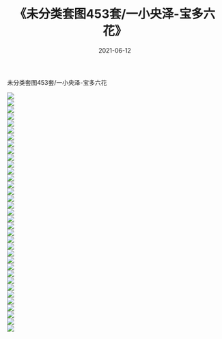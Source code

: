 ﻿---
layout: post
title:  《未分类套图453套/一小央泽-宝多六花》
date:   2021-06-12
img: http://img.660000.xyz/Sharelink/网络美图/2021/未分类套图453套/一小央泽-宝多六花/000.jpg
categories: [美女, 清纯, 唯美]
---

未分类套图453套/一小央泽-宝多六花

 ![](http://img.660000.xyz/Sharelink/网络美图/2021/未分类套图453套/一小央泽-宝多六花/001.jpg) <br>![](http://img.660000.xyz/Sharelink/网络美图/2021/未分类套图453套/一小央泽-宝多六花/002.jpg) <br>![](http://img.660000.xyz/Sharelink/网络美图/2021/未分类套图453套/一小央泽-宝多六花/003.jpg) <br>![](http://img.660000.xyz/Sharelink/网络美图/2021/未分类套图453套/一小央泽-宝多六花/004.jpg) <br>![](http://img.660000.xyz/Sharelink/网络美图/2021/未分类套图453套/一小央泽-宝多六花/005.jpg) <br>![](http://img.660000.xyz/Sharelink/网络美图/2021/未分类套图453套/一小央泽-宝多六花/006.jpg) <br>![](http://img.660000.xyz/Sharelink/网络美图/2021/未分类套图453套/一小央泽-宝多六花/007.jpg) <br>![](http://img.660000.xyz/Sharelink/网络美图/2021/未分类套图453套/一小央泽-宝多六花/008.jpg) <br>![](http://img.660000.xyz/Sharelink/网络美图/2021/未分类套图453套/一小央泽-宝多六花/009.jpg) <br>![](http://img.660000.xyz/Sharelink/网络美图/2021/未分类套图453套/一小央泽-宝多六花/010.jpg) <br>![](http://img.660000.xyz/Sharelink/网络美图/2021/未分类套图453套/一小央泽-宝多六花/011.jpg) <br>![](http://img.660000.xyz/Sharelink/网络美图/2021/未分类套图453套/一小央泽-宝多六花/012.jpg) <br>![](http://img.660000.xyz/Sharelink/网络美图/2021/未分类套图453套/一小央泽-宝多六花/013.jpg) <br>![](http://img.660000.xyz/Sharelink/网络美图/2021/未分类套图453套/一小央泽-宝多六花/014.jpg) <br>![](http://img.660000.xyz/Sharelink/网络美图/2021/未分类套图453套/一小央泽-宝多六花/015.jpg) <br>![](http://img.660000.xyz/Sharelink/网络美图/2021/未分类套图453套/一小央泽-宝多六花/016.jpg) <br>![](http://img.660000.xyz/Sharelink/网络美图/2021/未分类套图453套/一小央泽-宝多六花/017.jpg) <br>![](http://img.660000.xyz/Sharelink/网络美图/2021/未分类套图453套/一小央泽-宝多六花/018.jpg) <br>![](http://img.660000.xyz/Sharelink/网络美图/2021/未分类套图453套/一小央泽-宝多六花/019.jpg) <br>![](http://img.660000.xyz/Sharelink/网络美图/2021/未分类套图453套/一小央泽-宝多六花/020.jpg) <br>![](http://img.660000.xyz/Sharelink/网络美图/2021/未分类套图453套/一小央泽-宝多六花/021.jpg) <br>![](http://img.660000.xyz/Sharelink/网络美图/2021/未分类套图453套/一小央泽-宝多六花/022.jpg) <br>![](http://img.660000.xyz/Sharelink/网络美图/2021/未分类套图453套/一小央泽-宝多六花/023.jpg) <br>![](http://img.660000.xyz/Sharelink/网络美图/2021/未分类套图453套/一小央泽-宝多六花/024.jpg) <br>![](http://img.660000.xyz/Sharelink/网络美图/2021/未分类套图453套/一小央泽-宝多六花/025.jpg) <br>![](http://img.660000.xyz/Sharelink/网络美图/2021/未分类套图453套/一小央泽-宝多六花/026.jpg) <br>![](http://img.660000.xyz/Sharelink/网络美图/2021/未分类套图453套/一小央泽-宝多六花/027.jpg) <br>![](http://img.660000.xyz/Sharelink/网络美图/2021/未分类套图453套/一小央泽-宝多六花/028.jpg) <br>![](http://img.660000.xyz/Sharelink/网络美图/2021/未分类套图453套/一小央泽-宝多六花/029.jpg) <br>![](http://img.660000.xyz/Sharelink/网络美图/2021/未分类套图453套/一小央泽-宝多六花/030.jpg) <br>![](http://img.660000.xyz/Sharelink/网络美图/2021/未分类套图453套/一小央泽-宝多六花/031.jpg) <br>![](http://img.660000.xyz/Sharelink/网络美图/2021/未分类套图453套/一小央泽-宝多六花/032.jpg) <br>![](http://img.660000.xyz/Sharelink/网络美图/2021/未分类套图453套/一小央泽-宝多六花/033.jpg) <br>![](http://img.660000.xyz/Sharelink/网络美图/2021/未分类套图453套/一小央泽-宝多六花/034.jpg) <br>![](http://img.660000.xyz/Sharelink/网络美图/2021/未分类套图453套/一小央泽-宝多六花/035.jpg) <br>